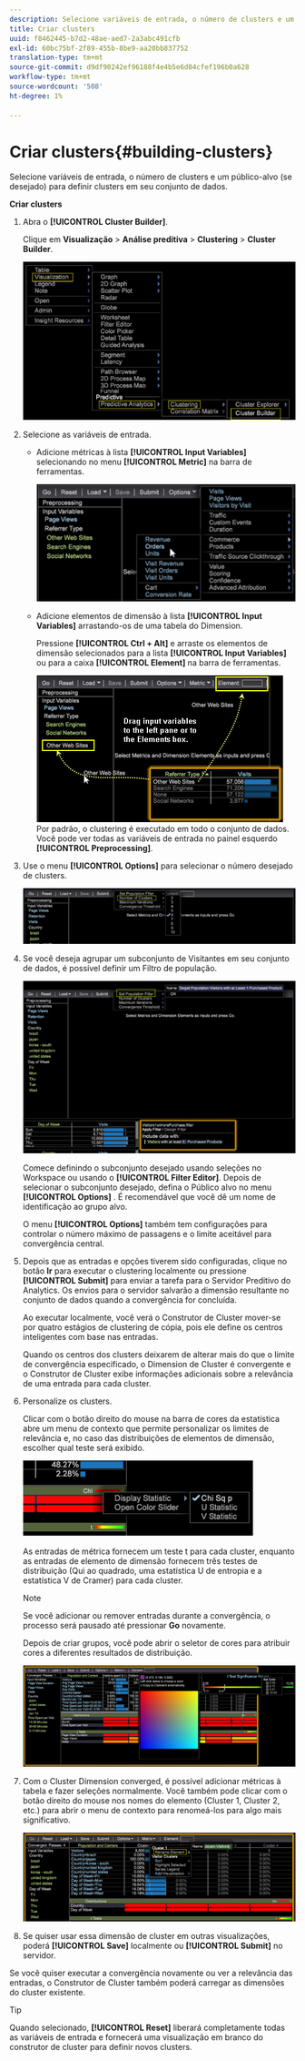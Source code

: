 ```yaml
---
description: Selecione variáveis de entrada, o número de clusters e um público-alvo (se desejado) para definir clusters em seu conjunto de dados.
title: Criar clusters
uuid: f8462445-b7d2-48ae-aed7-2a3abc491cfb
exl-id: 60bc75bf-2f89-455b-8be9-aa20bb837752
translation-type: tm+mt
source-git-commit: d9df90242ef96188f4e4b5e6d04cfef196b0a628
workflow-type: tm+mt
source-wordcount: '508'
ht-degree: 1%

---
```


# Criar clusters{#building-clusters}

Selecione variáveis de entrada, o número de clusters e um público-alvo (se desejado) para definir clusters em seu conjunto de dados.

**Criar clusters**

1. Abra o **[!UICONTROL Cluster Builder]**.

   Clique em **Visualização** > **Análise preditiva** > **Clustering** > **Cluster Builder**.

   ![](assets/cluster-builder-step1.png)

1. Selecione as variáveis de entrada.

   * Adicione métricas à lista **[!UICONTROL Input Variables]** selecionando no menu **[!UICONTROL Metric]** na barra de ferramentas.

      ![](assets/cluster_metric_select.png)

   * Adicione elementos de dimensão à lista **[!UICONTROL Input Variables]** arrastando-os de uma tabela do Dimension.

      Pressione **[!UICONTROL Ctrl + Alt]** e arraste os elementos de dimensão selecionados para a lista **[!UICONTROL Input Variables]** ou para a caixa **[!UICONTROL Element]** na barra de ferramentas.

      ![](assets/cluster_dim_select.png)
   Por padrão, o clustering é executado em todo o conjunto de dados. Você pode ver todas as variáveis de entrada no painel esquerdo **[!UICONTROL Preprocessing]**.
1. Use o menu **[!UICONTROL Options]** para selecionar o número desejado de clusters.

   ![](assets/build_cluster_2.png)

1. Se você deseja agrupar um subconjunto de Visitantes em seu conjunto de dados, é possível definir um Filtro de população.

   ![](assets/build_cluster_3.png)

   Comece definindo o subconjunto desejado usando seleções no Workspace ou usando o **[!UICONTROL Filter Editor]**. Depois de selecionar o subconjunto desejado, defina o Público alvo no menu **[!UICONTROL Options]** . É recomendável que você dê um nome de identificação ao grupo alvo.

   O menu **[!UICONTROL Options]** também tem configurações para controlar o número máximo de passagens e o limite aceitável para convergência central.

1. Depois que as entradas e opções tiverem sido configuradas, clique no botão **Ir** para executar o clustering localmente ou pressione **[!UICONTROL Submit]** para enviar a tarefa para o Servidor Preditivo do Analytics. Os envios para o servidor salvarão a dimensão resultante no conjunto de dados quando a convergência for concluída.

   Ao executar localmente, você verá o Construtor de Cluster mover-se por quatro estágios de clustering de cópia, pois ele define os centros inteligentes com base nas entradas.

   Quando os centros dos clusters deixarem de alterar mais do que o limite de convergência especificado, o Dimension de Cluster é convergente e o Construtor de Cluster exibe informações adicionais sobre a relevância de uma entrada para cada cluster.

1. Personalize os clusters.

   Clicar com o botão direito do mouse na barra de cores da estatística abre um menu de contexto que permite personalizar os limites de relevância e, no caso das distribuições de elementos de dimensão, escolher qual teste será exibido.

   ![](assets/build_cluster_7.png)

   As entradas de métrica fornecem um teste t para cada cluster, enquanto as entradas de elemento de dimensão fornecem três testes de distribuição (Qui ao quadrado, uma estatística U de entropia e a estatística V de Cramer) para cada cluster.

   >[!NOTE]
   >
   >Se você adicionar ou remover entradas durante a convergência, o processo será pausado até pressionar **Go** novamente.

   Depois de criar grupos, você pode abrir o seletor de cores para atribuir cores a diferentes resultados de distribuição.

   ![](assets/build_cluster_5.png)

1. Com o Cluster Dimension converged, é possível adicionar métricas à tabela e fazer seleções normalmente. Você também pode clicar com o botão direito do mouse nos nomes do elemento (Cluster 1, Cluster 2, etc.) para abrir o menu de contexto para renomeá-los para algo mais significativo.

   ![](assets/build_cluster_6.png)

1. Se quiser usar essa dimensão de cluster em outras visualizações, poderá **[!UICONTROL Save]** localmente ou **[!UICONTROL Submit]** no servidor.

Se você quiser executar a convergência novamente ou ver a relevância das entradas, o Construtor de Cluster também poderá carregar as dimensões do cluster existente.

>[!TIP]
>
>Quando selecionado, **[!UICONTROL Reset]** liberará completamente todas as variáveis de entrada e fornecerá uma visualização em branco do construtor de cluster para definir novos clusters.
